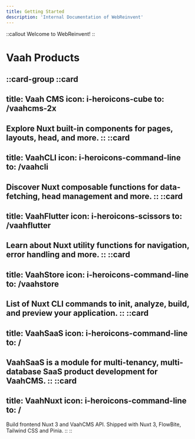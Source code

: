 ```yaml
---
title: Getting Started 
description: 'Internal Documentation of WebReinvent'
---
```



::callout
Welcome to WebReinvent!
::

# Vaah Products
::card-group
::card
---
title: Vaah CMS
icon: i-heroicons-cube
to: /vaahcms-2x
---
Explore Nuxt built-in components for pages, layouts, head, and more.
::
::card
---
title: VaahCLI
icon: i-heroicons-command-line
to: /vaahcli
---
Discover Nuxt composable functions for data-fetching, head management and more.
::
::card
---
title: VaahFlutter
icon: i-heroicons-scissors
to: /vaahflutter
---
Learn about Nuxt utility functions for navigation, error handling and more.
::
::card
---
title: VaahStore
icon: i-heroicons-command-line
to: /vaahstore
---
List of Nuxt CLI commands to init, analyze, build, and preview your application.
::
::card
---
title: VaahSaaS
icon: i-heroicons-command-line
to: /
---
VaahSaaS is a module for multi-tenancy, multi-database SaaS product development for VaahCMS.
::
::card
---
title: VaahNuxt
icon: i-heroicons-command-line
to: /
---
Build frontend Nuxt 3 and VaahCMS API. Shipped with Nuxt 3, FlowBite, Tailwind CSS and Pinia.
::
::

